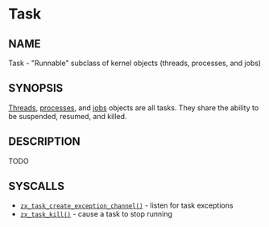 # Task

## NAME

Task - "Runnable" subclass of kernel objects (threads, processes, and jobs)

## SYNOPSIS

[Threads](thread.md), [processes](process.md), and [jobs](job.md) objects
are all tasks. They share the ability to be suspended, resumed, and
killed.

## DESCRIPTION

TODO

## SYSCALLS

 - [`zx_task_create_exception_channel()`] - listen for task exceptions
 - [`zx_task_kill()`] - cause a task to stop running

[`zx_task_create_exception_channel()`]: /docs/reference/syscalls/task_create_exception_channel.md
[`zx_task_kill()`]: /docs/reference/syscalls/task_kill.md
